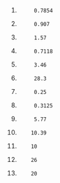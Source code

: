1)			0.7854
2)			0.907
3)			1.57
4)			0.7118
5)			3.46
6)			28.3
7)			0.25
8)			0.3125
9)			5.77
10)			10.39
11)			10
12)			26
13)			20